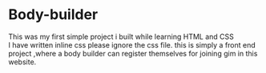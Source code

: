 # Body-builder
This was my first simple project i built while learning HTML and CSS  
I have written inline css please ignore the css file.
this is simply a front end project ,where a body builder can register themselves for joining gim  in this website.

